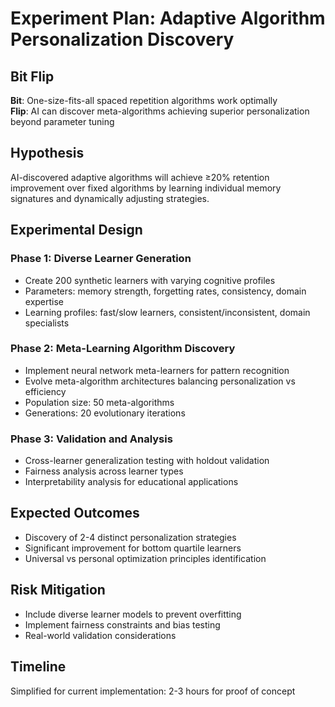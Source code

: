 # Experiment Plan: Adaptive Algorithm Personalization Discovery

## Bit Flip
**Bit**: One-size-fits-all spaced repetition algorithms work optimally  
**Flip**: AI can discover meta-algorithms achieving superior personalization beyond parameter tuning

## Hypothesis
AI-discovered adaptive algorithms will achieve ≥20% retention improvement over fixed algorithms by learning individual memory signatures and dynamically adjusting strategies.

## Experimental Design

### Phase 1: Diverse Learner Generation
- Create 200 synthetic learners with varying cognitive profiles
- Parameters: memory strength, forgetting rates, consistency, domain expertise
- Learning profiles: fast/slow learners, consistent/inconsistent, domain specialists

### Phase 2: Meta-Learning Algorithm Discovery  
- Implement neural network meta-learners for pattern recognition
- Evolve meta-algorithm architectures balancing personalization vs efficiency
- Population size: 50 meta-algorithms
- Generations: 20 evolutionary iterations

### Phase 3: Validation and Analysis
- Cross-learner generalization testing with holdout validation
- Fairness analysis across learner types
- Interpretability analysis for educational applications

## Expected Outcomes
- Discovery of 2-4 distinct personalization strategies
- Significant improvement for bottom quartile learners  
- Universal vs personal optimization principles identification

## Risk Mitigation
- Include diverse learner models to prevent overfitting
- Implement fairness constraints and bias testing
- Real-world validation considerations

## Timeline
Simplified for current implementation: 2-3 hours for proof of concept